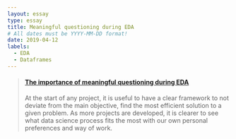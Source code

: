 ```yaml
---
layout: essay
type: essay
title: Meaningful questioning during EDA
# All dates must be YYYY-MM-DD format!
date: 2019-04-12
labels:
  - EDA
  - Dataframes
---
```


<blockquote class="embedly-card" data-card-controls="0"><h4><a href="https://medium.com/@feraguilari/getting-to-know-your-data-through-eda-8e9c1ecec90a">The importance of meaningful questioning during EDA</a></h4><p> At the start of any project, it is useful to have a clear framework to not deviate from the main objective, find the most efficient solution to a given problem. As more projects are developed, it is clearer to see what data science process fits the most with our own personal preferences and way of work.</p></blockquote>
<script async src="//cdn.embedly.com/widgets/platform.js" charset="UTF-8"></script>
